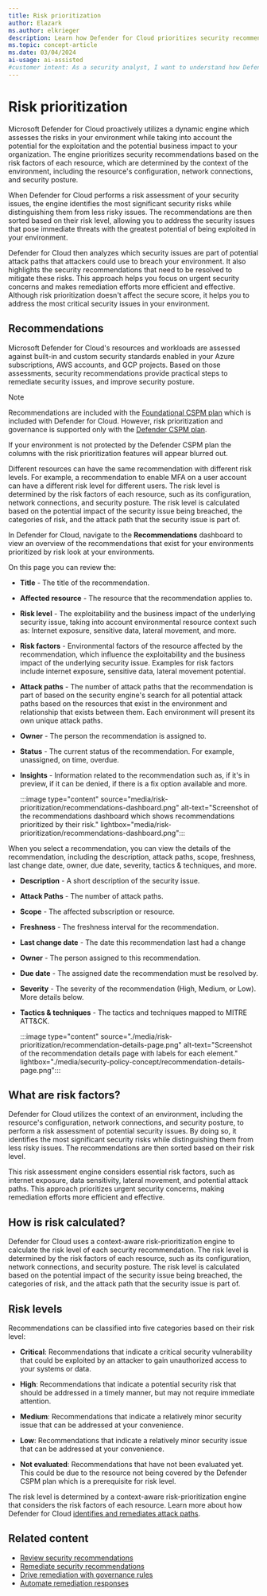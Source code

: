 ```yaml
---
title: Risk prioritization
author: Elazark
ms.author: elkrieger
description: Learn how Defender for Cloud prioritizes security recommendations and mitigates risks to protect your environment.
ms.topic: concept-article
ms.date: 03/04/2024
ai-usage: ai-assisted
#customer intent: As a security analyst, I want to understand how Defender for Cloud prioritizes security risks so that I can effectively protect my environment.
---
```


# Risk prioritization

Microsoft Defender for Cloud proactively utilizes a dynamic engine which assesses the risks in your environment while taking into account the potential for the exploitation and the potential business impact to your organization. The engine prioritizes security recommendations based on the risk factors of each resource, which are determined by the context of the environment, including the resource's configuration, network connections, and security posture.

When Defender for Cloud performs a risk assessment of your security issues, the engine identifies the most significant security risks while distinguishing them from less risky issues. The recommendations are then sorted based on their risk level, allowing you to address the security issues that pose immediate threats with the greatest potential of being exploited in your environment.

Defender for Cloud then analyzes which security issues are part of potential attack paths that attackers could use to breach your environment. It also highlights the security recommendations that need to be resolved to mitigate these risks. This approach helps you focus on urgent security concerns and makes remediation efforts more efficient and effective. Although risk prioritization doesn't affect the secure score, it helps you to address the most critical security issues in your environment.

## Recommendations

Microsoft Defender for Cloud's resources and workloads are assessed against built-in and custom security standards enabled in your Azure subscriptions, AWS accounts, and GCP projects. Based on those assessments, security recommendations provide practical steps to remediate security issues, and improve security posture.

> [!NOTE]
> Recommendations are included with the [Foundational CSPM plan](concept-cloud-security-posture-management.md#plan-availability) which is included with Defender for Cloud. However, risk prioritization and governance is supported only with the [Defender CSPM plan](concept-cloud-security-posture-management.md#plan-availability).
>
> If your environment is not protected by the Defender CSPM plan the columns with the risk prioritization features will appear blurred out.

Different resources can have the same recommendation with different risk levels. For example, a recommendation to enable MFA on a user account can have a different risk level for different users. The risk level is determined by the risk factors of each resource, such as its configuration, network connections, and security posture. The risk level is calculated based on the potential impact of the security issue being breached, the categories of risk, and the attack path that the security issue is part of.

In Defender for Cloud, navigate to the **Recommendations** dashboard to view an overview of the recommendations that exist for your environments prioritized by risk look at your environments.

On this page you can review the: 

- **Title** - The title of the recommendation.

- **Affected resource** - The resource that the recommendation applies to.

- **Risk level** - The exploitability and the business impact of the underlying security issue, taking into account environmental resource context such as: Internet exposure, sensitive data, lateral movement, and more.

- **Risk factors** - Environmental factors of the resource affected by the recommendation, which influence the exploitability and the business impact of the underlying security issue. Examples for risk factors include internet exposure, sensitive data, lateral movement potential.

- **Attack paths** - The number of attack paths that the recommendation is part of based on the security engine's search for all potential attack paths based on the resources that exist in the environment and relationship that exists between them. Each environment will present its own unique attack paths.

- **Owner** - The person the recommendation is assigned to.

- **Status** - The current status of the recommendation. For example, unassigned, on time, overdue.

- **Insights** - Information related to the recommendation such as, if it's in preview, if it can be denied, if there is a fix option available and more.

    :::image type="content" source="media/risk-prioritization/recommendations-dashboard.png" alt-text="Screenshot of the recommendations dashboard which shows recommendations prioritized by their risk." lightbox="media/risk-prioritization/recommendations-dashboard.png":::

When you select a recommendation, you can view the details of the recommendation, including the description, attack paths, scope, freshness, last change date, owner, due date, severity, tactics & techniques, and more.

- **Description** - A short description of the security issue.

- **Attack Paths** - The number of attack paths.

- **Scope** - The affected subscription or resource.

- **Freshness** - The freshness interval for the recommendation.

- **Last change date** - The date this recommendation last had a change

- **Owner** - The person assigned to this recommendation.

- **Due date** - The assigned date the recommendation must be resolved by.

- **Severity** - The severity of the recommendation (High, Medium, or Low). More details below.

- **Tactics & techniques** - The tactics and techniques mapped to MITRE ATT&CK.

    :::image type="content" source="./media/risk-prioritization/recommendation-details-page.png" alt-text="Screenshot of the recommendation details page with labels for each element." lightbox="./media/security-policy-concept/recommendation-details-page.png":::

## What are risk factors?

Defender for Cloud utilizes the context of an environment, including the resource's configuration, network connections, and security posture, to perform a risk assessment of potential security issues. By doing so, it identifies the most significant security risks while distinguishing them from less risky issues. The recommendations are then sorted based on their risk level.

This risk assessment engine considers essential risk factors, such as internet exposure, data sensitivity, lateral movement, and potential attack paths. This approach prioritizes urgent security concerns, making remediation efforts more efficient and effective.

## How is risk calculated?

Defender for Cloud uses a context-aware risk-prioritization engine to calculate the risk level of each security recommendation. The risk level is determined by the risk factors of each resource, such as its configuration, network connections, and security posture. The risk level is calculated based on the potential impact of the security issue being breached, the categories of risk, and the attack path that the security issue is part of.

## Risk levels

Recommendations can be classified into five categories based on their risk level:

- **Critical**: Recommendations that indicate a critical security vulnerability that could be exploited by an attacker to gain unauthorized access to your systems or data.

- **High**: Recommendations that indicate a potential security risk that should be addressed in a timely manner, but may not require immediate attention.

- **Medium**: Recommendations that indicate a relatively minor security issue that can be addressed at your convenience.

- **Low**: Recommendations that indicate a relatively minor security issue that can be addressed at your convenience.

- **Not evaluated**: Recommendations that have not been evaluated yet. This could be due to the resource not being covered by the Defender CSPM plan which is a prerequisite for risk level.

The risk level is determined by a context-aware risk-prioritization engine that considers the risk factors of each resource. Learn more about how Defender for Cloud [identifies and remediates attack paths](how-to-manage-attack-path.md).

## Related content

- [Review security recommendations](review-security-recommendations.md)
- [Remediate security recommendations](implement-security-recommendations.md)
- [Drive remediation with governance rules](governance-rules.md)
- [Automate remediation responses](workflow-automation.yml)
